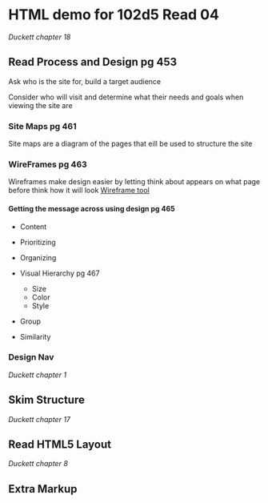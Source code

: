 # HTML demo for 102d5 Read 04

*Duckett chapter 18*
## Read Process and Design pg 453
Ask who is the site for, build a target audience

Consider who will visit and determine what their needs and goals when viewing the site are 

### Site Maps pg 461
Site maps are a diagram of the pages that eill be used to structure the site

### WireFrames pg 463
Wireframes make design easier by letting think about appears on what page before think how it will look
[Wireframe tool](http://lovelycharts.com)

#### Getting the message across using design pg 465
- Content
- Prioritizing
- Organizing

- Visual Hierarchy pg 467
    - Size
    - Color
    - Style
- Group
- Similarity

### Design Nav

*Duckett chapter 1*
## Skim Structure

*Duckett chapter 17*
## Read HTML5 Layout

*Duckett chapter 8*
## Extra Markup

